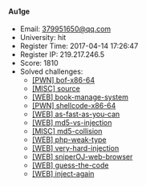 #### Au1ge  

* Email: 379951650@qq.com  
* University: hit  
* Register Time: 2017-04-14 17:26:47  
* Register IP: 219.217.246.5  
* Score: 1810  
* Solved challenges: 
  * [[PWN] bof-x86-64](https://github.com/SniperOJ/Challenges/blob/master/web/bof-x86-64.json)  
  * [[MISC] source](https://github.com/SniperOJ/Challenges/blob/master/web/source.json)  
  * [[WEB] book-manage-system](https://github.com/SniperOJ/Challenges/blob/master/web/book-manage-system.json)  
  * [[PWN] shellcode-x86-64](https://github.com/SniperOJ/Challenges/blob/master/web/shellcode-x86-64.json)  
  * [[WEB] as-fast-as-you-can](https://github.com/SniperOJ/Challenges/blob/master/web/as-fast-as-you-can.json)  
  * [[WEB] md5-vs-injection](https://github.com/SniperOJ/Challenges/blob/master/web/md5-vs-injection.json)  
  * [[MISC] md5-collision](https://github.com/SniperOJ/Challenges/blob/master/web/md5-collision.json)  
  * [[WEB] php-weak-type](https://github.com/SniperOJ/Challenges/blob/master/web/php-weak-type.json)  
  * [[WEB] very-hard-injection](https://github.com/SniperOJ/Challenges/blob/master/web/very-hard-injection.json)  
  * [[WEB] sniperOJ-web-browser](https://github.com/SniperOJ/Challenges/blob/master/web/sniperOJ-web-browser.json)  
  * [[WEB] guess-the-code](https://github.com/SniperOJ/Challenges/blob/master/web/guess-the-code.json)  
  * [[WEB] inject-again](https://github.com/SniperOJ/Challenges/blob/master/web/inject-again.json)  
